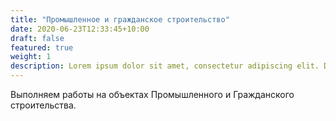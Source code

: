 ```yaml
---
title: "Промышленное и гражданское строительство"
date: 2020-06-23T12:33:45+10:00
draft: false
featured: true
weight: 1
description: Lorem ipsum dolor sit amet, consectetur adipiscing elit. Donec accumsan dapibus purus, vel maximus erat facilisis vel.
---
```


Выполняем работы на объектах Промышленного и Гражданского строительства.